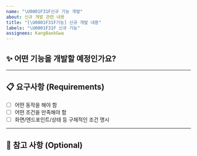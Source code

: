 ```yaml
---
name: "\U0001F31F신규 기능 개발"
about: 신규 개발 관련 내용
title: "[\U0001F31F기능] 신규 개발 내용"
labels: "\U0001F31F 신규 기능"
assignees: KangBaekGwa
---
```


## ✨ 어떤 기능을 개발할 예정인가요?

<!-- 개발할 기능의 목적과 개요를 간단히 설명해주세요. -->

---

## 📋 요구사항 (Requirements)

- [ ] 어떤 동작을 해야 함
- [ ] 어떤 조건을 만족해야 함
- [ ] 화면/엔드포인트/상태 등 구체적인 조건 명시

---

## 📌 참고 사항 (Optional)

<!-- 화면 설계, 참고 자료, API 문서 링크 등 있으면 적어주세요. -->
